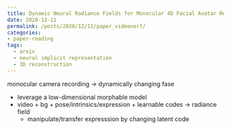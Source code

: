 ```yaml
---
title: Dynamic Neural Radiance Fields for Monocular 4D Facial Avatar Reconstruction
date: 2020-12-11
permalink: /posts/2020/12/11/paper_videonerf/
categories:
- paper-reading
tags:
  - arxiv
  - neural implicit representation
  - 3D reconstruction
---
```


monocular camera recording -> dynamically changing fase
- leverage a low-dimensional morphable model
- video + bg + pose/intrinsics/expression + learnable codes -> radiance field
  - manipulate/transfer expresssion by changing latent code